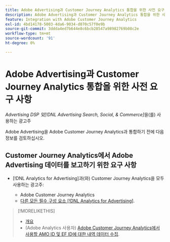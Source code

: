 ```yaml
---
title: Adobe Advertising과 Customer Journey Analytics 통합을 위한 사전 요구 사항
description: Adobe Advertising과 Customer Journey Analytics 통합을 위한 사전 요구 사항
feature: Integration with Adobe Customer Journey Analytics
exl-id: 4bd14178-5003-4da6-9034-d070c57f0e9b
source-git-commit: 3ddda4ed7b644e8c6bcb28547a98982769b08c2e
workflow-type: tm+mt
source-wordcount: '91'
ht-degree: 0%

---
```


# Adobe Advertising과 Customer Journey Analytics 통합을 위한 사전 요구 사항

*Advertising DSP 및[!DNL Advertising Search, Social, & Commerce]*&#x200B;을(를) 사용하는 광고주

Adobe Advertising을 Adobe Customer Journey Analytics과 통합하기 전에 다음 정보를 검토하십시오.

## Customer Journey Analytics에서 Adobe Advertising 데이터를 보고하기 위한 요구 사항

* [!DNL Analytics for Advertising]과(와) Customer Journey Analytics을 모두 사용하는 광고주:

   * Adobe Customer Journey Analytics<!-- any specific version? -->
   * [다른 모든 필수 구성 요소 [!DNL Analytics for Advertising]](/help/integrations/analytics/prerequisites.md).

>[!MORELIKETHIS]
>
>* [개요](overview.md)
>* (Adobe Analytics 사용자) [Adobe Customer Journey Analytics에서 사용할 AMO ID 및 EF ID에 대한 내역 데이터 수집](/help/integrations/analytics/rvars-to-evars.md).
